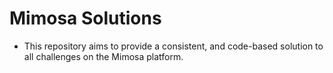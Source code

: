 # Mimosa Solutions

- This repository aims to provide a consistent, and code-based solution to all challenges on the Mimosa platform.